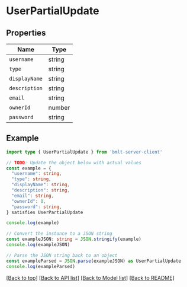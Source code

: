 
# UserPartialUpdate


## Properties

Name | Type
------------ | -------------
`username` | string
`type` | string
`displayName` | string
`description` | string
`email` | string
`ownerId` | number
`password` | string

## Example

```typescript
import type { UserPartialUpdate } from 'bmlt-server-client'

// TODO: Update the object below with actual values
const example = {
  "username": string,
  "type": string,
  "displayName": string,
  "description": string,
  "email": string,
  "ownerId": 0,
  "password": string,
} satisfies UserPartialUpdate

console.log(example)

// Convert the instance to a JSON string
const exampleJSON: string = JSON.stringify(example)
console.log(exampleJSON)

// Parse the JSON string back to an object
const exampleParsed = JSON.parse(exampleJSON) as UserPartialUpdate
console.log(exampleParsed)
```

[[Back to top]](#) [[Back to API list]](../README.md#api-endpoints) [[Back to Model list]](../README.md#models) [[Back to README]](../README.md)


